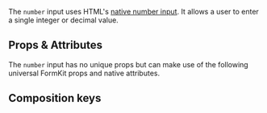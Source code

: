 <InputPageHero
title="Number input"
icon="IconInputNumber"
:pro="false"
project-price=""
data-price=""></InputPageHero>

The `number` input uses HTML's [native number input](https://developer.mozilla.org/en-US/docs/Web/HTML/Element/input/number). It allows a user to enter a single integer or decimal value.

<example
name="Number input"
file="/_content/examples/number/number.vue"></example>

## Props & Attributes

The `number` input has no unique props but can make use of the following universal
FormKit props and native attributes.

<reference-table :attrs="['min', 'max', 'step']" input="number">
</reference-table>

## Composition keys

<reference-table type="compositionKeys" primary="composition-key">
</reference-table>
